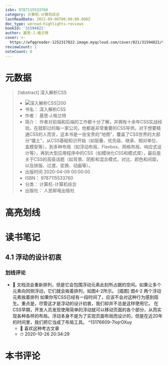 ```yaml
---
isbn: 9787115533760
category: 计算机-计算机综合
lastReadDate: 2021-09-06T00:00:00.000Z
doc_type: weread-highlights-reviews
bookId: '31594821'
author: 基思·J.格兰特
cover: >-
  https://wfqqreader-1252317822.image.myqcloud.com/cover/821/31594821/t7_31594821.jpg
reviewCount: 1
noteCount: 0
---
```

# 元数据
> [!abstract] 深入解析CSS
> - ![ 深入解析CSS|200](https://wfqqreader-1252317822.image.myqcloud.com/cover/821/31594821/t7_31594821.jpg)
> - 书名： 深入解析CSS
> - 作者： 基思·J.格兰特
> - 简介： 作者对前端和后端的工作都十分了解，并拥有十余年CSS实战经验。在就职过的每一家公司，他都是非常重要的CSS导师。对于想要精通CSS的人而言，这本书是一张宝贵的“地图”，覆盖了CSS世界的大部分“疆土”，从CSS基础知识开始（如层叠、优先级、继承、相对单位、盒模型等），到多种布局（如浮动布局、Flexbox、网格布局、响应式设计等），再到大型应用程序中的CSS（如模块化CSS和模式库），最后是关于CSS的高级话题（如背景、阴影和混合模式，对比、颜色和间距，以及排版、过渡、变换、动画等）。
> - 出版时间 2020-04-09 00:00:00
> - ISBN： 9787115533760
> - 分类： 计算机-计算机综合
> - 出版社： 人民邮电出版社

# 高亮划线

# 读书笔记

## 4.1 浮动的设计初衷

### 划线评论
- 📌 文档流会重新排列，但是它会包围浮动元素此刻所占据的空间。如果让多个元素向同侧浮动，它们就会挨着排列，如图4-2所示。
[插图]
图4-2 两个浮动元素挨着排列
如果你写CSS已经有一段时间了，应该不会对这种行为感到陌生。重点是，尽管这才是浮动的设计初衷，我们却并不总是这样使用它。
在CSS早期，开发人员发现使用简单的浮动就可以移动页面的各个部分，从而实现各种各样的布局。浮动本身不是为了实现页面布局而设计的，但是在近20年的时间里，我们把它当成了布局工具。  ^13176609-7lojrOXuy
    - 💭 喜欢这种考古文章
    - ⏱ 2020-10-26 20:34:29
   
# 本书评论
